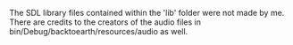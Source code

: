 The SDL library files contained within the 'lib' folder were not made by me. There are credits to the creators of the audio files in bin/Debug/backtoearth/resources/audio as well.
